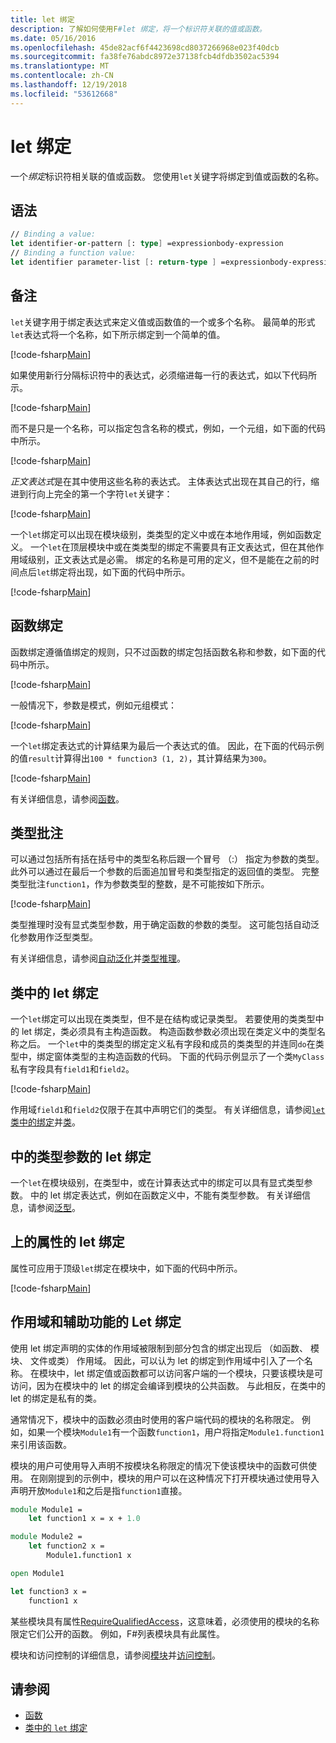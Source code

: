 ```yaml
---
title: let 绑定
description: 了解如何使用F#let 绑定，将一个标识符关联的值或函数。
ms.date: 05/16/2016
ms.openlocfilehash: 45de82acf6f4423698cd8037266968e023f40dcb
ms.sourcegitcommit: fa38fe76abdc8972e37138fcb4dfdb3502ac5394
ms.translationtype: MT
ms.contentlocale: zh-CN
ms.lasthandoff: 12/19/2018
ms.locfileid: "53612668"
---
```

# <a name="let-bindings"></a>let 绑定

一个*绑定*标识符相关联的值或函数。 您使用`let`关键字将绑定到值或函数的名称。

## <a name="syntax"></a>语法

```fsharp
// Binding a value:
let identifier-or-pattern [: type] =expressionbody-expression
// Binding a function value:
let identifier parameter-list [: return-type ] =expressionbody-expression
```

## <a name="remarks"></a>备注

`let`关键字用于绑定表达式来定义值或函数值的一个或多个名称。 最简单的形式`let`表达式将一个名称，如下所示绑定到一个简单的值。

[!code-fsharp[Main](../../../../samples/snippets/fsharp/lang-ref-1/snippet1101.fs)]

如果使用新行分隔标识符中的表达式，必须缩进每一行的表达式，如以下代码所示。

[!code-fsharp[Main](../../../../samples/snippets/fsharp/lang-ref-1/snippet1102.fs)]

而不是只是一个名称，可以指定包含名称的模式，例如，一个元组，如下面的代码中所示。

[!code-fsharp[Main](../../../../samples/snippets/fsharp/lang-ref-1/snippet1103.fs)]

*正文表达式*是在其中使用这些名称的表达式。 主体表达式出现在其自己的行，缩进到行向上完全的第一个字符`let`关键字：

[!code-fsharp[Main](../../../../samples/snippets/fsharp/lang-ref-1/snippet1104.fs)]

一个`let`绑定可以出现在模块级别，类类型的定义中或在本地作用域，例如函数定义。 一个`let`在顶层模块中或在类类型的绑定不需要具有正文表达式，但在其他作用域级别，正文表达式是必需。 绑定的名称是可用的定义，但不是能在之前的时间点后`let`绑定将出现，如下面的代码中所示。

[!code-fsharp[Main](../../../../samples/snippets/fsharp/lang-ref-1/snippet1105.fs)]

## <a name="function-bindings"></a>函数绑定

函数绑定遵循值绑定的规则，只不过函数的绑定包括函数名称和参数，如下面的代码中所示。

[!code-fsharp[Main](../../../../samples/snippets/fsharp/lang-ref-1/snippet1106.fs)]

一般情况下，参数是模式，例如元组模式：

[!code-fsharp[Main](../../../../samples/snippets/fsharp/lang-ref-1/snippet1107.fs)]

一个`let`绑定表达式的计算结果为最后一个表达式的值。 因此，在下面的代码示例的值`result`计算得出`100 * function3 (1, 2)`，其计算结果为`300`。

[!code-fsharp[Main](../../../../samples/snippets/fsharp/lang-ref-1/snippet1109.fs)]

有关详细信息，请参阅[函数](index.md)。

## <a name="type-annotations"></a>类型批注

可以通过包括所有括在括号中的类型名称后跟一个冒号 （:） 指定为参数的类型。 此外可以通过在最后一个参数的后面追加冒号和类型指定的返回值的类型。 完整类型批注`function1`，作为参数类型的整数，是不可能按如下所示。

[!code-fsharp[Main](../../../../samples/snippets/fsharp/lang-ref-1/snippet1108.fs)]

类型推理时没有显式类型参数，用于确定函数的参数的类型。 这可能包括自动泛化参数用作泛型类型。

有关详细信息，请参阅[自动泛化](../generics/automatic-generalization.md)并[类型推理](../type-inference.md)。

## <a name="let-bindings-in-classes"></a>类中的 let 绑定

一个`let`绑定可以出现在类类型，但不是在结构或记录类型。 若要使用的类类型中的 let 绑定，类必须具有主构造函数。 构造函数参数必须出现在类定义中的类型名称之后。 一个`let`中的类类型的绑定定义私有字段和成员的类类型的并连同`do`在类型中，绑定窗体类型的主构造函数的代码。 下面的代码示例显示了一个类`MyClass`私有字段具有`field1`和`field2`。

[!code-fsharp[Main](../../../../samples/snippets/fsharp/lang-ref-1/snippet1110.fs)]

作用域`field1`和`field2`仅限于在其中声明它们的类型。 有关详细信息，请参阅[`let`类中的绑定](../members/let-bindings-in-classes.md)并[类](../classes.md)。

## <a name="type-parameters-in-let-bindings"></a>中的类型参数的 let 绑定

一个`let`在模块级别，在类型中，或在计算表达式中的绑定可以具有显式类型参数。 中的 let 绑定表达式，例如在函数定义中，不能有类型参数。 有关详细信息，请参阅[泛型](../generics/index.md)。

## <a name="attributes-on-let-bindings"></a>上的属性的 let 绑定

属性可应用于顶级`let`绑定在模块中，如下面的代码中所示。

[!code-fsharp[Main](../../../../samples/snippets/fsharp/lang-ref-1/snippet1111.fs)]

## <a name="scope-and-accessibility-of-let-bindings"></a>作用域和辅助功能的 Let 绑定

使用 let 绑定声明的实体的作用域被限制到部分包含的绑定出现后 （如函数、 模块、 文件或类） 作用域。 因此，可以认为 let 的绑定到作用域中引入了一个名称。 在模块中，let 绑定值或函数都可以访问客户端的一个模块，只要该模块是可访问，因为在模块中的 let 的绑定会编译到模块的公共函数。 与此相反，在类中的 let 的绑定是私有的类。

通常情况下，模块中的函数必须由时使用的客户端代码的模块的名称限定。 例如，如果一个模块`Module1`有一个函数`function1`，用户将指定`Module1.function1`来引用该函数。

模块的用户可使用导入声明不按模块名称限定的情况下使该模块中的函数可供使用。 在刚刚提到的示例中，模块的用户可以在这种情况下打开模块通过使用导入声明开放`Module1`和之后是指`function1`直接。

```fsharp
module Module1 =
    let function1 x = x + 1.0

module Module2 =
    let function2 x =
        Module1.function1 x

open Module1

let function3 x =
    function1 x
```

某些模块具有属性[RequireQualifiedAccess](https://msdn.microsoft.com/library/8b9b6ade-0471-4413-ac5d-638cd0de5f15)，这意味着，必须使用的模块的名称限定它们公开的函数。 例如，F#列表模块具有此属性。

模块和访问控制的详细信息，请参阅[模块](../modules.md)并[访问控制](../access-control.md)。

## <a name="see-also"></a>请参阅

- [函数](index.md)
- [类中的 `let` 绑定](../members/let-bindings-in-classes.md)